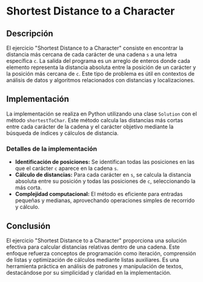 # Shortest Distance to a Character

## Descripción

El ejercicio "Shortest Distance to a Character" consiste en encontrar la distancia más cercana de cada carácter de una cadena `s` a una letra específica `c`. La salida del programa es un arreglo de enteros donde cada elemento representa la distancia absoluta entre la posición de un carácter y la posición más cercana de `c`. Este tipo de problema es útil en contextos de análisis de datos y algoritmos relacionados con distancias y localizaciones.

## Implementación

La implementación se realiza en Python utilizando una clase `Solution` con el método `shortestToChar`. Este método calcula las distancias más cortas entre cada carácter de la cadena y el carácter objetivo mediante la búsqueda de índices y cálculos de distancia.

### Detalles de la implementación

- **Identificación de posiciones:** Se identifican todas las posiciones en las que el carácter `c` aparece en la cadena `s`.
- **Cálculo de distancias:** Para cada carácter en `s`, se calcula la distancia absoluta entre su posición y todas las posiciones de `c`, seleccionando la más corta.
- **Complejidad computacional:** El método es eficiente para entradas pequeñas y medianas, aprovechando operaciones simples de recorrido y cálculo.

## Conclusión

El ejercicio "Shortest Distance to a Character" proporciona una solución efectiva para calcular distancias relativas dentro de una cadena. Este enfoque refuerza conceptos de programación como iteración, comprensión de listas y optimización de cálculos mediante listas auxiliares. Es una herramienta práctica en análisis de patrones y manipulación de textos, destacándose por su simplicidad y claridad en la implementación.
